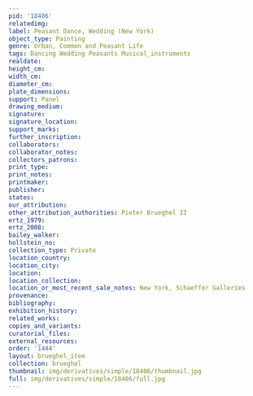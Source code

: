 ```yaml
---
pid: '18406'
relatedimg: 
label: Peasant Dance, Wedding (New York)
object_type: Painting
genre: Urban, Common and Peasant Life
tags: Dancing Wedding Peasants Musical_instruments
realdate: 
height_cm: 
width_cm: 
diameter_cm: 
plate_dimensions: 
support: Panel
drawing_medium: 
signature: 
signature_location: 
support_marks: 
further_inscription: 
collaborators: 
collaborator_notes: 
collectors_patrons: 
print_type: 
print_notes: 
printmaker: 
publisher: 
states: 
our_attribution: 
other_attribution_authorities: Pieter Brueghel II
ertz_1979: 
ertz_2008: 
bailey_walker: 
hollstein_no: 
collection_type: Private
location_country: 
location_city: 
location: 
location_collection: 
location_or_most_recent_sale_notes: New York, Schaeffer Galleries
provenance: 
bibliography: 
exhibition_history: 
related_works: 
copies_and_variants: 
curatorial_files: 
external_resources: 
order: '1444'
layout: brueghel_item
collection: brueghel
thumbnail: img/derivatives/simple/18406/thumbnail.jpg
full: img/derivatives/simple/18406/full.jpg
---
```

